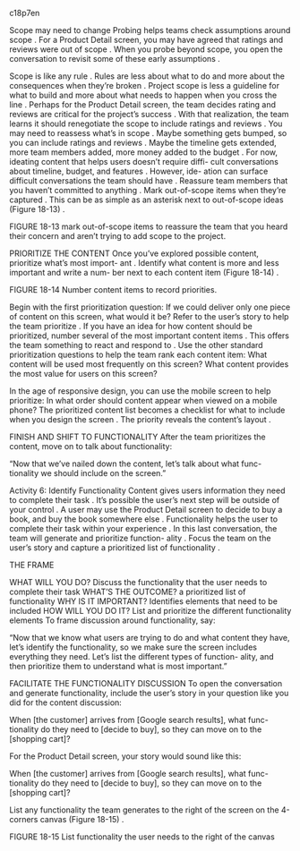 c18p7en

Scope may need to change
Probing helps teams check assumptions around scope . For a Product Detail screen, you may have agreed that ratings and reviews were out     of scope . When you probe beyond scope, you open the conversation to revisit some of these early assumptions .


Scope is like any rule . Rules are less about what to do and more about the consequences when they’re broken . Project scope is less a guideline for what to build and more about what needs to happen when you cross the line .
Perhaps for the Product Detail screen, the team decides rating and reviews are critical for the project’s success . With that realization,  the team learns it should renegotiate the scope to include ratings and reviews .
You may need to reassess what’s in scope . Maybe something gets bumped, so you can include ratings and reviews . Maybe the timeline  gets extended, more team members added, more money added to the budget . For now, ideating content that helps users doesn’t require diffi- cult conversations about timeline, budget, and features . However, ide- ation can surface difficult conversations the team should have .
Reassure team members that you haven’t committed to anything . Mark out-of-scope items when they’re captured . This can be as simple as an asterisk next to out-of-scope ideas (Figure 18-13) .

FIGURE 18-13
mark out-of-scope items to reassure the team that you heard their concern and aren’t trying to add scope to the project.


PRIORITIZE THE CONTENT
Once you’ve explored possible content, prioritize what’s most import-  ant . Identify what content is more and less important and write a num- ber next to each content item (Figure 18-14) .

FIGURE 18-14
Number content items to record priorities.

Begin with the first prioritization question:
If we could deliver only one piece of content on this screen, what would it be?
Refer to the user’s story to help the team prioritize . If you have an idea for how content should be prioritized, number several of the most important content items . This offers the team something to react and respond to .
Use the other standard prioritization questions to help the team rank each content item:
What content will be used most frequently on this screen?
What content provides the most value for users on this screen?


In the age of responsive design, you can use the mobile screen to help prioritize:
In what order should content appear when viewed on a mobile phone?
The prioritized content list becomes a checklist for what  to  include  when you design the screen . The priority reveals the content’s layout .

FINISH AND SHIFT TO FUNCTIONALITY
After the team prioritizes the content, move on to talk about functionality:

“Now that we’ve nailed down the content, let’s talk about what func- tionality we should include on the screen.”

Activity 6: Identify Functionality
Content gives users information they need to complete their task . It’s  possible the user’s next step will be outside of your control . A user may use the Product Detail screen to decide to buy a  book,  and  buy  the book somewhere else . Functionality helps the user to  complete  their task within your experience .
In this last conversation, the team will generate and prioritize function- ality .  Focus the team on the user’s story and capture a prioritized list     of functionality .

THE FRAME


WHAT WILL YOU DO?
Discuss the functionality that the user needs to complete their task
WHAT’S THE OUTCOME?
a prioritized list of functionality
WHY IS IT IMPORTANT?
Identifies elements that need to be included
HOW WILL YOU DO IT?
List and prioritize the different functionality elements
To frame discussion around functionality, say:

“Now that we know what users are trying to do and what content they have, let’s identify the functionality, so we make sure the screen includes everything they need. Let’s list the different types of function- ality, and then prioritize them to understand what is most important.”


FACILITATE THE FUNCTIONALITY DISCUSSION
To open the conversation and generate functionality, include the user’s story in your question like you did for the content discussion:

When [the customer] arrives from [Google search results], what func- tionality do they need to [decide to buy], so they can move on to the [shopping cart]?

For the Product Detail screen, your story would sound like this:

When [the customer] arrives from [Google search results], what func- tionality do they need to [decide to buy], so they can move on to the [shopping cart]?

List any functionality the team generates to the right of the screen on the 4-corners canvas (Figure 18-15) .

FIGURE 18-15
List functionality the user needs to the right of the canvas
